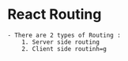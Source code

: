 # React Routing

    - There are 2 types of Routing :
        1. Server side routing
        2. Client side routinh=g
